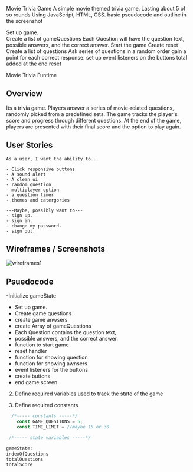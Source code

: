 Movie Trivia Game
A simple movie themed trivia game. 
Lasting about 5 of so rounds
Using JavaScript, HTML, CSS.
basic pseudocode and outline in the screenshot 

 Set up game.  
Create a list of gameQuestions
Each Question will have the question text, possible answers, and the correct answer.
 Start the game
 Create reset 
 Create a list of questions
 Ask series of questions in a random order
 gain a point for each correct response. 
 set up event listeners on the buttons
  total added at the end
  reset 


Movie Trivia Funtime

## Overview
Its a trivia game. Players answer a series of movie-related questions, randomly picked from a predefined sets. The game tracks the player's score and progress through different questions. At the end of the game, players are presented with their final score and the option to play again. 

## User Stories

```
As a user, I want the ability to... 

- Click responsive buttons
- A sound alert
- A clean ui
- random question
- multiplayer option
- a question timer
- themes and catergories

---Maybe, possibly want to---
- sign up.
- sign in. 
- change my password. 
- sign out. 

```

## Wireframes / Screenshots


![wireframes1](/Users/briantaylor/code/triviagame-project1/screenshot.png)


## Psuedocode

-Initialize gameState  
- Set up game. 
- Create game questions
- create game anwsers 
- create Array of gameQuestions 
- Each Question contains the question text,
- possible answers, and the correct answer.
- function to start game
- reset handler 
- function for showing question
- function for showing awnsers
- event listeners for the buttons
- create buttons
- end game screen



2) Define required variables used to track the state of the game

1) Define required constants
```js
  /*----- constants -----*/
    const GAME_QUESTIONS = 5;
    const TIME_LIMIT = //maybe 15 or 30

 /*----- state variables -----*/

gameState: 
indexOfQuestions
totalQuestions 
totalScore

